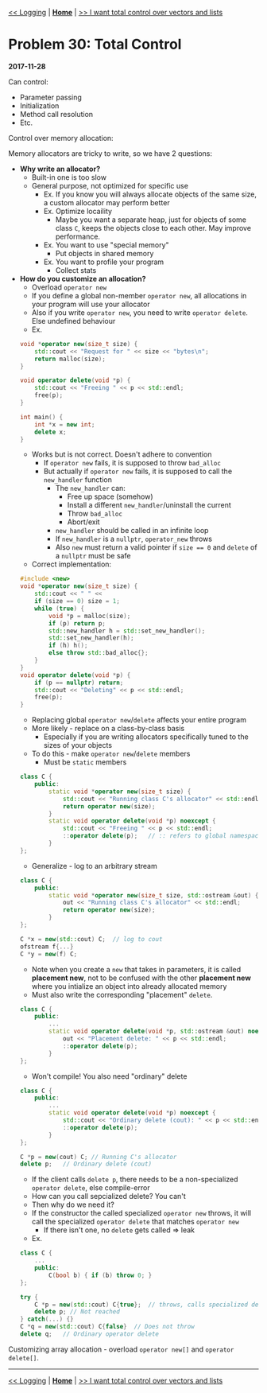 [<< Logging](./problem_29.md) | [**Home**](../README.md) | [>> I want total control over vectors and lists](./problem_31.md) 

# Problem 30: Total Control
**2017-11-28**

Can control:
- Parameter passing
- Initialization
- Method call resolution
- Etc.

Control over memory allocation:

Memory allocators are tricky to write, so we have 2 questions:
- **Why write an allocator?**
    - Built-in one is too slow
    - General purpose, not optimized for specific use
        - Ex. If you know you will always allocate objects of the same size, a custom allocator may perform better
        - Ex. Optimize locaility
            - Maybe you want a separate heap, just for objects of some class `C`, keeps the objects close to each other. May improve performance.
        - Ex. You want to use "special memory"
            - Put objects in shared memory
        - Ex. You want to profile your program
            - Collect stats
- **How do you customize an allocation?**
    - Overload `operator new`
    - If you define a global non-member `operator new`, all allocations in your program will use your allocator
    - Also if you write `operator new`, you need to write `operator delete`. Else undefined behaviour
    - Ex.
    ```C++
    void *operator new(size_t size) {
        std::cout << "Request for " << size << "bytes\n";
        return malloc(size);
    }
    ```
    ```C++
    void operator delete(void *p) {
        std::cout << "Freeing " << p << std::endl;
        free(p);
    }
    ```
    ```C++
    int main() {
        int *x = new int;
        delete x;
    }
    ```
    - Works but is not correct. Doesn't adhere to convention
        - If `operator new` fails, it is supposed to throw `bad_alloc`
        - But actually if `operator new` fails, it is supposed to call the `new_handler` function
            - The `new_handler` can:
                - Free up space (somehow)
                - Install a different `new_handler`/uninstall the current
                - Throw `bad_alloc`
                - Abort/exit
            - `new_handler` should be called in an infinite loop
            - If `new_handler` is a `nullptr`, `operator_new` throws
            - Also `new` must return a valid pointer if `size == 0` and `delete` of a `nullptr` must be safe
    - Correct implementation:
    ```C++
    #include <new>
    void *operator new(size_t size) {
        std::cout << " " << 
        if (size == 0) size = 1;
        while (true) {
            void *p = malloc(size);
            if (p) return p;
            std::new_handler h = std::set_new_handler();
            std::set_new_handler(h);
            if (h) h();
            else throw std::bad_alloc{};
        }
    }
    void operator delete(void *p) {
        if (p == nullptr) return;
        std::cout << "Deleting" << p << std::endl;
        free(p);
    }
    ```
    - Replacing global `operator new`/`delete` affects your entire program
    - More likely - replace on a class-by-class basis
        - Especially if you are writing allocators specifically tuned to the sizes of your objects
    - To do this - make `operator new`/`delete` members
        - Must be `static` members
    ```C++
    class C {
        public:
            static void *operator new(size_t size) {
                std::cout << "Running class C's allocator" << std::endl;
                return operator new(size);
            }
            static void operator delete(void *p) noexcept {
                std::cout << "Freeing " << p << std::endl;
                ::operator delete(p);   // :: refers to global namespace
            }
    };
    ```
    - Generalize - log to an arbitrary stream
    ```C++
    class C {
        public:
            static void *operator new(size_t size, std::ostream &out) {
                out << "Running class C's allocator" << std::endl;
                return operator new(size);
            }
    };
    ```
    ```C++
    C *x = new(std::cout) C;  // log to cout
    ofstream f{...}
    C *y = new(f) C;
    ```
    - Note when you create a `new` that takes in parameters, it is called **placement new**, not to be confused with the other **placement new** where you intialize an object into already allocated memory
    - Must also write the corresponding "placement" `delete`.
    ```C++
    class C {
        public:
            ...
            static void operator delete(void *p, std::ostream &out) noexcept {
                out << "Placement delete: " << p << std::endl;
                ::operator delete(p);   
            }
    };
    ```
    - Won't compile! You also need "ordinary" delete
    ```C++
    class C {
        public:
            ...
            static void operator delete(void *p) noexcept {
                std::cout << "Ordinary delete (cout): " << p << std::endl;
                ::operator delete(p);   
            }
    };
    ```
    ```C++
    C *p = new(cout) C; // Running C's allocator
    delete p;   // Ordinary delete (cout)
    ```
    - If the client calls `delete p`, there needs to be a non-specialized `operator delete`, else compile-error
    - How can you call sepcialized delete? You can't
    - Then why do we need it?
    - If the constructor the called specialized `operator new` throws, it will call the specialized `operator delete` that matches `operator new`
        - If there isn't one, no `delete` gets called => leak
    - Ex.
    ```C++
    class C {
        ...
        public:
            C(bool b) { if (b) throw 0; }
    };
    ```
    ```C++
    try {
        C *p = new(std::cout) C{true};  // throws, calls specialized delete
        delete p; // Not reached
    } catch(...) {}
    C *q = new(std::cout) C{false}  // Does not throw
    delete q;   // Ordinary operator delete
    ```

Customizing array allocation - overload `operator new[]` and `operator delete[]`.

---
[<< Logging](./problem_29.md) | [**Home**](../README.md) | [>> I want total control over vectors and lists](./problem_31.md) 
